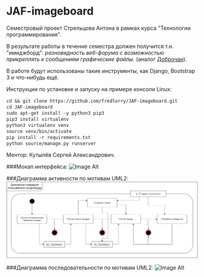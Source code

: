 # JAF-imageboard

Семестровый проект Стрельцова Антона в рамках курса "Технологии программирования".

В результате работы в течение семестра должен получится т.н. "имиджборд": *разновидность веб-форума с возможностью прикреплять к сообщениям графические файлы.*  (аналог [Доброчан](http://dobrochan.ru)).

В работе будут использованы такие инструменты, как Django, Bootstrap 3 и что-нибудь ещё.

Инструкции по установке и запуску на примере консоли Linux:
```
cd && git clone https://github.com/fredlorry/JAF-imageboard.git
cd JAF-imageboard
sudo apt-get install -y python3 pip3
pip3 install virtualenv
python3 virtualenv venv
source venv/bin/activate
pip install -r requirements.txt
python source/manage.py runserver
```

Ментор: Кутылёв Сергей Александрович.

###Мокап интерфейса: 
![Image Alt](https://github.com/fredlorry/JAF-imageboard/blob/master/diagrams/SiteMockup.png)

###Диаграмма активности по мотивам UML2:
![Image Alt](https://github.com/fredlorry/JAF-imageboard/blob/master/diagrams/UserActivityDiagram.png)

###Диаграмма последовательности по мотивам UML2:
![Image Alt](https://github.com/fredlorry/JAF-imageboard/blob/master/diagrams/UserSequenceDiagram.png)
